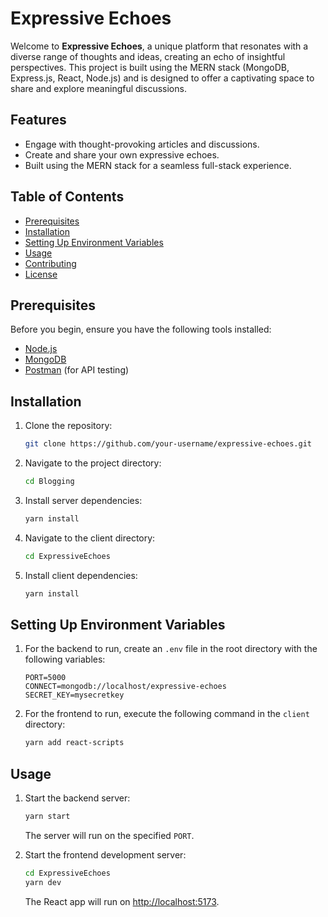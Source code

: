 
# Expressive Echoes

Welcome to **Expressive Echoes**, a unique platform that resonates with a diverse range of thoughts and ideas, creating an echo of insightful perspectives. This project is built using the MERN stack (MongoDB, Express.js, React, Node.js) and is designed to offer a captivating space to share and explore meaningful discussions.

## Features

- Engage with thought-provoking articles and discussions.
- Create and share your own expressive echoes.
- Built using the MERN stack for a seamless full-stack experience.

## Table of Contents

- [Prerequisites](#prerequisites)
- [Installation](#installation)
- [Setting Up Environment Variables](#setting-up-environment-variables)
- [Usage](#usage)
- [Contributing](#contributing)
- [License](#license)

## Prerequisites

Before you begin, ensure you have the following tools installed:

- [Node.js](https://nodejs.org/)
- [MongoDB](https://www.mongodb.com/)
- [Postman](https://www.postman.com/) (for API testing)

## Installation

1. Clone the repository:

   ```bash
   git clone https://github.com/your-username/expressive-echoes.git
   ```

2. Navigate to the project directory:

   ```bash
   cd Blogging
   ```

3. Install server dependencies:

   ```bash
   yarn install
   ```

4. Navigate to the client directory:

   ```bash
   cd ExpressiveEchoes
   ```

5. Install client dependencies:

   ```bash
   yarn install
   ```

## Setting Up Environment Variables

1. For the backend to run, create an `.env` file in the root directory with the following variables:

   ```plaintext
   PORT=5000
   CONNECT=mongodb://localhost/expressive-echoes
   SECRET_KEY=mysecretkey
   ```

2. For the frontend to run, execute the following command in the `client` directory:

   ```bash
   yarn add react-scripts
   ```

## Usage

1. Start the backend server:

   ```bash
   yarn start
   ```

   The server will run on the specified `PORT`.

2. Start the frontend development server:

   ```bash
   cd ExpressiveEchoes
   yarn dev
   ```

   The React app will run on [http://localhost:5173](http://localhost:5173).


